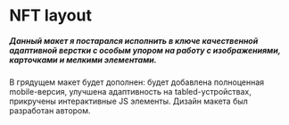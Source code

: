 # NFT layout
##### Данный макет я постарался исполнить в ключе качественной адаптивной верстки с особым упором на работу с изображениями, карточками и мелкими элементами.
В грядущем макет будет дополнен: будет добавлена полноценная mobile-версия, улучшена адаптивность на tabled-устройствах, прикручены интерактивные JS элементы.
Дизайн макета был разработан автором.
